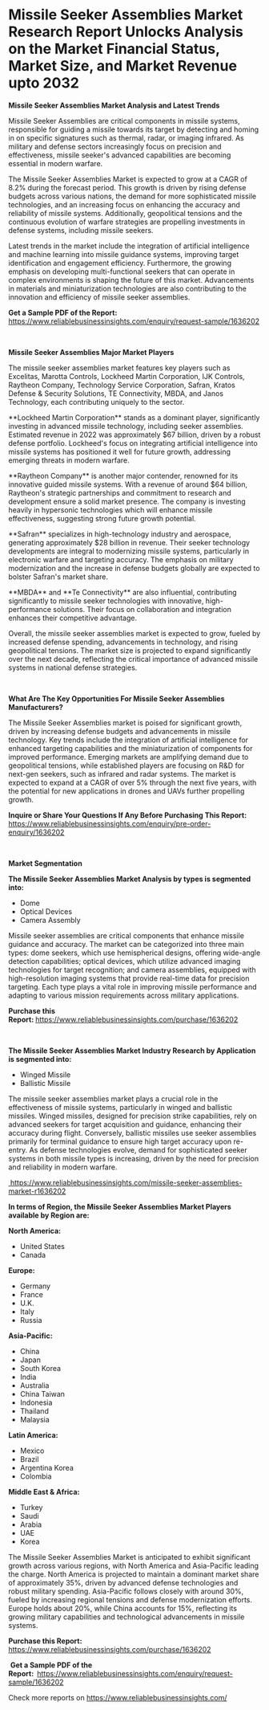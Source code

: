 <p><h1>Missile Seeker Assemblies Market Research Report Unlocks Analysis on the Market Financial Status, Market Size, and Market Revenue upto 2032</h1></p><p><strong>Missile Seeker Assemblies Market Analysis and Latest Trends</strong></p>
<p><p>Missile Seeker Assemblies are critical components in missile systems, responsible for guiding a missile towards its target by detecting and homing in on specific signatures such as thermal, radar, or imaging infrared. As military and defense sectors increasingly focus on precision and effectiveness, missile seeker's advanced capabilities are becoming essential in modern warfare.</p><p>The Missile Seeker Assemblies Market is expected to grow at a CAGR of 8.2% during the forecast period. This growth is driven by rising defense budgets across various nations, the demand for more sophisticated missile technologies, and an increasing focus on enhancing the accuracy and reliability of missile systems. Additionally, geopolitical tensions and the continuous evolution of warfare strategies are propelling investments in defense systems, including missile seekers.</p><p>Latest trends in the market include the integration of artificial intelligence and machine learning into missile guidance systems, improving target identification and engagement efficiency. Furthermore, the growing emphasis on developing multi-functional seekers that can operate in complex environments is shaping the future of this market. Advancements in materials and miniaturization technologies are also contributing to the innovation and efficiency of missile seeker assemblies.</p></p>
<p><strong>Get a Sample PDF of the Report:&nbsp;</strong> <a href="https://www.reliablebusinessinsights.com/enquiry/request-sample/1636202?utm_campaign=3062&utm_medium=2&utm_source=Github&utm_content=ia&utm_term=23032025&utm_id=missile-seeker-assemblies">https://www.reliablebusinessinsights.com/enquiry/request-sample/1636202</a></p>
<p>&nbsp;</p>
<p><strong>Missile Seeker Assemblies Major Market Players</strong></p>
<p><p>The missile seeker assemblies market features key players such as Excelitas, Marotta Controls, Lockheed Martin Corporation, IJK Controls, Raytheon Company, Technology Service Corporation, Safran, Kratos Defense & Security Solutions, TE Connectivity, MBDA, and Janos Technology, each contributing uniquely to the sector.</p><p>**Lockheed Martin Corporation** stands as a dominant player, significantly investing in advanced missile technology, including seeker assemblies. Estimated revenue in 2022 was approximately $67 billion, driven by a robust defense portfolio. Lockheed's focus on integrating artificial intelligence into missile systems has positioned it well for future growth, addressing emerging threats in modern warfare.</p><p>**Raytheon Company** is another major contender, renowned for its innovative guided missile systems. With a revenue of around $64 billion, Raytheon's strategic partnerships and commitment to research and development ensure a solid market presence. The company is investing heavily in hypersonic technologies which will enhance missile effectiveness, suggesting strong future growth potential.</p><p>**Safran** specializes in high-technology industry and aerospace, generating approximately $28 billion in revenue. Their seeker technology developments are integral to modernizing missile systems, particularly in electronic warfare and targeting accuracy. The emphasis on military modernization and the increase in defense budgets globally are expected to bolster Safran's market share.</p><p>**MBDA** and **Te Connectivity** are also influential, contributing significantly to missile seeker technologies with innovative, high-performance solutions. Their focus on collaboration and integration enhances their competitive advantage.</p><p>Overall, the missile seeker assemblies market is expected to grow, fueled by increased defense spending, advancements in technology, and rising geopolitical tensions. The market size is projected to expand significantly over the next decade, reflecting the critical importance of advanced missile systems in national defense strategies.</p></p>
<p>&nbsp;</p>
<p><strong>What Are The Key Opportunities For Missile Seeker Assemblies Manufacturers?</strong></p>
<p><p>The Missile Seeker Assemblies market is poised for significant growth, driven by increasing defense budgets and advancements in missile technology. Key trends include the integration of artificial intelligence for enhanced targeting capabilities and the miniaturization of components for improved performance. Emerging markets are amplifying demand due to geopolitical tensions, while established players are focusing on R&D for next-gen seekers, such as infrared and radar systems. The market is expected to expand at a CAGR of over 5% through the next five years, with the potential for new applications in drones and UAVs further propelling growth.</p></p>
<p><strong>Inquire or Share Your Questions If Any Before Purchasing This Report:</strong> <a href="https://www.reliablebusinessinsights.com/enquiry/pre-order-enquiry/1636202?utm_campaign=3062&utm_medium=2&utm_source=Github&utm_content=ia&utm_term=23032025&utm_id=missile-seeker-assemblies">https://www.reliablebusinessinsights.com/enquiry/pre-order-enquiry/1636202</a></p>
<p>&nbsp;</p>
<p><strong>Market Segmentation</strong></p>
<p><strong>The Missile Seeker Assemblies Market Analysis by types is segmented into:</strong></p>
<p><ul><li>Dome</li><li>Optical Devices</li><li>Camera Assembly</li></ul></p>
<p><p>Missile seeker assemblies are critical components that enhance missile guidance and accuracy. The market can be categorized into three main types: dome seekers, which use hemispherical designs, offering wide-angle detection capabilities; optical devices, which utilize advanced imaging technologies for target recognition; and camera assemblies, equipped with high-resolution imaging systems that provide real-time data for precision targeting. Each type plays a vital role in improving missile performance and adapting to various mission requirements across military applications.</p></p>
<p><strong>Purchase this Report:&nbsp;</strong><a href="https://www.reliablebusinessinsights.com/purchase/1636202?utm_campaign=3062&utm_medium=2&utm_source=Github&utm_content=ia&utm_term=23032025&utm_id=missile-seeker-assemblies">https://www.reliablebusinessinsights.com/purchase/1636202</a></p>
<p>&nbsp;</p>
<p><strong>The Missile Seeker Assemblies Market Industry Research by Application is segmented into:</strong></p>
<p><ul><li>Winged Missile</li><li>Ballistic Missile</li></ul></p>
<p><p>The missile seeker assemblies market plays a crucial role in the effectiveness of missile systems, particularly in winged and ballistic missiles. Winged missiles, designed for precision strike capabilities, rely on advanced seekers for target acquisition and guidance, enhancing their accuracy during flight. Conversely, ballistic missiles use seeker assemblies primarily for terminal guidance to ensure high target accuracy upon re-entry. As defense technologies evolve, demand for sophisticated seeker systems in both missile types is increasing, driven by the need for precision and reliability in modern warfare.</p></p>
<p><a href="https://www.reliablebusinessinsights.com/missile-seeker-assemblies-market-r1636202?utm_campaign=3062&utm_medium=2&utm_source=Github&utm_content=ia&utm_term=23032025&utm_id=missile-seeker-assemblies">&nbsp;https://www.reliablebusinessinsights.com/missile-seeker-assemblies-market-r1636202</a></p>
<p><strong>In terms of Region, the Missile Seeker Assemblies Market Players available by Region are:</strong></p>
<p>
    <p> <strong> North America: </strong>
        <ul>
            <li>United States</li>
            <li>Canada</li>
        </ul>
        </p> 
    <p> <strong> Europe: </strong>
        <ul>
            <li>Germany</li>
            <li>France</li>
            <li>U.K.</li>
            <li>Italy</li>
            <li>Russia</li>
        </ul>
        </p> 
    <p> <strong> Asia-Pacific: </strong>
        <ul>
            <li>China</li>
            <li>Japan</li>
            <li>South Korea</li>
            <li>India</li>
            <li>Australia</li>
            <li>China Taiwan</li>
            <li>Indonesia</li>
            <li>Thailand</li>
            <li>Malaysia</li>
        </ul>
        </p> 
    <p> <strong> Latin America: </strong>
        <ul>
            <li>Mexico</li>
            <li>Brazil</li>
            <li>Argentina Korea</li>
            <li>Colombia</li>
        </ul>
        </p> 
    <p> <strong> Middle East & Africa: </strong>
        <ul>
            <li>Turkey</li>
            <li>Saudi</li>
            <li>Arabia</li>
            <li>UAE</li>
            <li>Korea</li>
        </ul>
    </p>
    </p>
<p><p>The Missile Seeker Assemblies Market is anticipated to exhibit significant growth across various regions, with North America and Asia-Pacific leading the charge. North America is projected to maintain a dominant market share of approximately 35%, driven by advanced defense technologies and robust military spending. Asia-Pacific follows closely with around 30%, fueled by increasing regional tensions and defense modernization efforts. Europe holds about 20%, while China accounts for 15%, reflecting its growing military capabilities and technological advancements in missile systems.</p></p>
<p><strong>Purchase this Report: </strong><a href="https://www.reliablebusinessinsights.com/purchase/1636202?utm_campaign=3062&utm_medium=2&utm_source=Github&utm_content=ia&utm_term=23032025&utm_id=missile-seeker-assemblies">https://www.reliablebusinessinsights.com/purchase/1636202</a></p>
<p>&nbsp;<strong>Get a Sample PDF of the Report:&nbsp;&nbsp;</strong><a href="https://www.reliablebusinessinsights.com/enquiry/request-sample/1636202?utm_campaign=3062&utm_medium=2&utm_source=Github&utm_content=ia&utm_term=23032025&utm_id=missile-seeker-assemblies">https://www.reliablebusinessinsights.com/enquiry/request-sample/1636202</a></p>
<p><strong></strong></p>
<p>Check more reports on <a href="https://www.reliablebusinessinsights.com/?utm_campaign=3062&utm_medium=2&utm_source=Github&utm_content=ia&utm_term=23032025&utm_id=missile-seeker-assemblies">https://www.reliablebusinessinsights.com/</a></p>